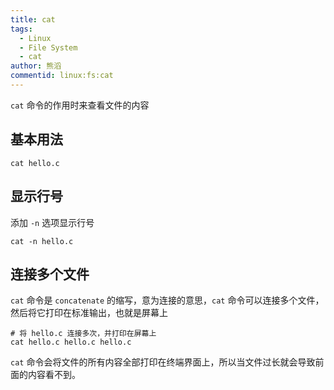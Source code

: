 ```yaml
---
title: cat
tags:
  - Linux
  - File System
  - cat
author: 熊滔
commentid: linux:fs:cat
---
```


`cat` 命令的作用时来查看文件的内容

## 基本用法

```shell
cat hello.c
```

<ImageBox src="https://cdn.jsdelivr.net/gh/LastKnightCoder/ImgHosting3/202111041513552021-11-04-15-13-56.png" :center="false" />

## 显示行号

添加 `-n` 选项显示行号

```shell
cat -n hello.c
```

<ImageBox src="https://cdn.jsdelivr.net/gh/LastKnightCoder/ImgHosting3/202111041516352021-11-04-15-16-36.png" :center="false" />

## 连接多个文件

`cat` 命令是 `concatenate` 的缩写，意为连接的意思，`cat` 命令可以连接多个文件，然后将它打印在标准输出，也就是屏幕上

```shell
# 将 hello.c 连接多次，并打印在屏幕上
cat hello.c hello.c hello.c
```

<ImageBox src="https://cdn.jsdelivr.net/gh/LastKnightCoder/ImgHosting3/202111041554532021-11-04-15-54-54.png" :center="false" />

`cat` 命令会将文件的所有内容全部打印在终端界面上，所以当文件过长就会导致前面的内容看不到。

